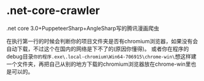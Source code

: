 # .net-core-crawler
.net core 3.0+PuppeteerSharp+AngleSharp写的腾讯漫画爬虫

在执行第一行的时候会判断你的项目文件夹是否有chromium浏览器，如果没有会自动下载，不过这个在国内的网络是下不了的(原因你懂得)。
或者你在程序的debug目录`你的程序.exe\.local-chromium\Win64-706915\chrome-win\`想这样建一个文件夹，再把自己从别的地方下载的chromium浏览器放在chrome-win里也是可以的。